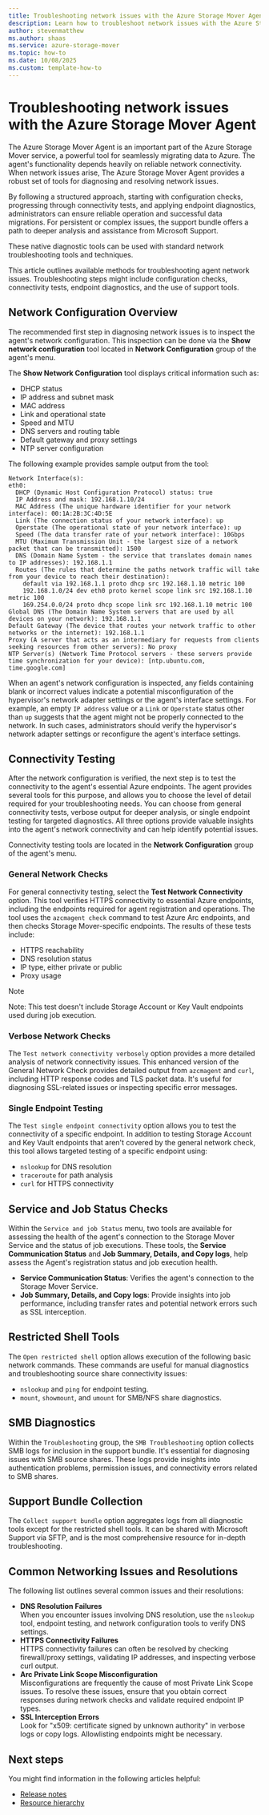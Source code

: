 ```yaml
---
title: Troubleshooting network issues with the Azure Storage Mover Agent
description: Learn how to troubleshoot network issues with the Azure Storage Mover Agent.
author: stevenmatthew
ms.author: shaas
ms.service: azure-storage-mover
ms.topic: how-to
ms.date: 10/08/2025
ms.custom: template-how-to
---
```


# Troubleshooting network issues with the Azure Storage Mover Agent

The Azure Storage Mover Agent is an important part of the Azure Storage Mover service, a powerful tool for seamlessly migrating data to Azure. The agent's functionality depends heavily on reliable network connectivity. When network issues arise, The Azure Storage Mover Agent provides a robust set of tools for diagnosing and resolving network issues. 

By following a structured approach, starting with configuration checks, progressing through connectivity tests, and applying endpoint diagnostics, administrators can ensure reliable operation and successful data migrations. For persistent or complex issues, the support bundle offers a path to deeper analysis and assistance from Microsoft Support. 

These native diagnostic tools can be used with standard network troubleshooting tools and techniques.

This article outlines available methods for troubleshooting agent network issues. Troubleshooting steps might include configuration checks, connectivity tests, endpoint diagnostics, and the use of support tools.

## Network Configuration Overview

The recommended first step in diagnosing network issues is to inspect the agent's network configuration. This inspection can be done via the **Show network configuration** tool located in **Network Configuration** group of the agent's menu. 

The **Show Network Configuration** tool displays critical information such as:

- DHCP status
- IP address and subnet mask
- MAC address
- Link and operational state
- Speed and MTU
- DNS servers and routing table
- Default gateway and proxy settings
- NTP server configuration

The following example provides sample output from the tool:

```Output
Network Interface(s):
eth0:
  DHCP (Dynamic Host Configuration Protocol) status: true
  IP Address and mask: 192.168.1.10/24
  MAC Address (The unique hardware identifier for your network interface): 00:1A:2B:3C:4D:5E
  Link (The connection status of your network interface): up
  Operstate (The operational state of your network interface): up
  Speed (The data transfer rate of your network interface): 10Gbps
  MTU (Maximum Transmission Unit - the largest size of a network packet that can be transmitted): 1500
  DNS (Domain Name System - the service that translates domain names to IP addresses): 192.168.1.1
  Routes (The rules that determine the paths network traffic will take from your device to reach their destination):
    default via 192.168.1.1 proto dhcp src 192.168.1.10 metric 100
    192.168.1.0/24 dev eth0 proto kernel scope link src 192.168.1.10 metric 100
    169.254.0.0/24 proto dhcp scope link src 192.168.1.10 metric 100
Global DNS (The Domain Name System servers that are used by all devices on your network): 192.168.1.1
Default Gateway (The device that routes your network traffic to other networks or the internet): 192.168.1.1
Proxy (A server that acts as an intermediary for requests from clients seeking resources from other servers): No proxy
NTP Server(s) (Network Time Protocol servers - these servers provide time synchronization for your device): [ntp.ubuntu.com, time.google.com]
```

When an agent's network configuration is inspected, any fields containing blank or incorrect values indicate a potential misconfiguration of the hypervisor's network adapter settings or the agent's interface settings. For example, an empty `IP address` value or a `Link` or `Operstate` status other than `up` suggests that the agent might not be properly connected to the network. In such cases, administrators should verify the hypervisor's network adapter settings or reconfigure the agent's interface settings.

## Connectivity Testing

After the network configuration is verified, the next step is to test the connectivity to the agent's essential Azure endpoints. The agent provides several tools for this purpose, and allows you to choose the level of detail required for your troubleshooting needs. You can choose from general connectivity tests, verbose output for deeper analysis, or single endpoint testing for targeted diagnostics. All three options provide valuable insights into the agent's network connectivity and can help identify potential issues.

Connectivity testing tools are located in the **Network Configuration** group of the agent's menu.

### General Network Checks

For general connectivity testing, select the **Test Network Connectivity** option. This tool verifies HTTPS connectivity to essential Azure endpoints, including the endpoints required for agent registration and operations. The tool uses the `azcmagent check` command to test Azure Arc endpoints, and then checks Storage Mover-specific endpoints. The results of these tests include:

- HTTPS reachability
- DNS resolution status
- IP type, either private or public
- Proxy usage

> [!NOTE]
> Note: This test doesn't include Storage Account or Key Vault endpoints used during job execution.

### Verbose Network Checks

The `Test network connectivity verbosely` option provides a more detailed analysis of network connectivity issues. This enhanced version of the General Network Check provides detailed output from `azcmagent` and `curl`, including HTTP response codes and TLS packet data. It's useful for diagnosing SSL-related issues or inspecting specific error messages.

### Single Endpoint Testing

The `Test single endpoint connectivity` option allows you to test the connectivity of a specific endpoint. In addition to testing Storage Account and Key Vault endpoints that aren't covered by the general network check, this tool allows targeted testing of a specific endpoint using:

- `nslookup` for DNS resolution
- `traceroute` for path analysis
- `curl` for HTTPS connectivity

## Service and Job Status Checks

Within the `Service and job Status` menu, two tools are available for assessing the health of the agent's connection to the Storage Mover Service and the status of job executions. These tools, the **Service Communication Status** and **Job Summary, Details, and Copy logs**, help assess the Agent's registration status and job execution health.

- **Service Communication Status**: Verifies the agent's connection to the Storage Mover Service.
- **Job Summary, Details, and Copy logs**: Provide insights into job performance, including transfer rates and potential network errors such as SSL interception.

## Restricted Shell Tools

The `Open restricted shell` option allows execution of the following basic network commands. These commands are useful for manual diagnostics and troubleshooting source share connectivity issues:

- `nslookup` and `ping` for endpoint testing.
- `mount`, `showmount`, and `umount` for SMB/NFS share diagnostics.

## SMB Diagnostics

Within the `Troubleshooting` group, the `SMB Troubleshooting` option collects SMB logs for inclusion in the support bundle. It's essential for diagnosing issues with SMB source shares. These logs provide insights into authentication problems, permission issues, and connectivity errors related to SMB shares.

## Support Bundle Collection

The `Collect support bundle` option aggregates logs from all diagnostic tools except for the restricted shell tools. It can be shared with Microsoft Support via SFTP, and is the most comprehensive resource for in-depth troubleshooting.

## Common Networking Issues and Resolutions

The following list outlines several common issues and their resolutions:

- **DNS Resolution Failures**<br />
When you encounter issues involving DNS resolution, use the `nslookup` tool, endpoint testing, and network configuration tools to verify DNS settings.
- **HTTPS Connectivity Failures**<br />
HTTPS connectivity failures can often be resolved by checking firewall/proxy settings, validating IP addresses, and inspecting verbose curl output.
- **Arc Private Link Scope Misconfiguration**<br />
Misconfigurations are frequently the cause of most Private Link Scope issues. To resolve these issues, ensure that you obtain correct responses during network checks and validate required endpoint IP types.
- **SSL Interception Errors**<br />
Look for "x509: certificate signed by unknown authority" in verbose logs or copy logs. Allowlisting endpoints might be necessary.

## Next steps

You might find information in the following articles helpful:

- [Release notes](release-notes.md)
- [Resource hierarchy](resource-hierarchy.md)
